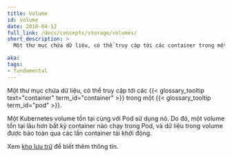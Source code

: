 ```yaml
---
title: Volume
id: volume
date: 2018-04-12
full_link: /docs/concepts/storage/volumes/
short_description: >
  Một thư mục chứa dữ liệu, có thể truy cập tới các container trong một pod.

aka:
tags:
- fundamental
---
```

 Một thư mục chứa dữ liệu, có thể truy cập tới các {{< glossary_tooltip text="container" term_id="container" >}} trong một {{< glossary_tooltip term_id="pod" >}}.

<!--more-->

Một Kubernetes volume tồn tại cùng với Pod sử dụng nó. Do đó, một volume tồn tại lâu hơn bất kỳ container nào chạy trong Pod, và dữ liệu trong volume được bảo toàn qua các lần container tái khởi động.

Xem [kho lưu trữ](/docs/concepts/storage/) để biết thêm thông tin.
